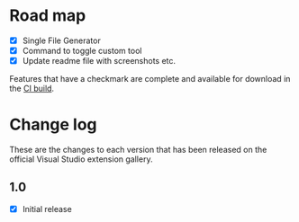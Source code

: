 # Road map

- [x] Single File Generator
- [x] Command to toggle custom tool
- [x] Update readme file with screenshots etc.

Features that have a checkmark are complete and available for
download in the
[CI build](http://vsixgallery.com/extension/cad7b20b-4b83-4ca6-bf24-ca36a494241c/).

# Change log

These are the changes to each version that has been released
on the official Visual Studio extension gallery.


## 1.0

- [x] Initial release